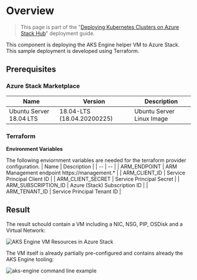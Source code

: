 # Overview

> This page is part of the "[Deploying Kubernetes Clusters on Azure Stack Hub](/README.md)" deployment guide.

This component is deploying the AKS Engine helper VM to Azure Stack. This sample deployment is developed using Terraform.

## Prerequisites

### Azure Stack Marketplace
| Name | Version | Description |
| --- | --- | --- |
| Ubuntu Server 18.04 LTS | 18.04-LTS (18.04.20200225) | Ubuntu Server Linux Image |

### Terraform

**Environment Variables**

The following enviornment variables are needed for the terraform provider configuration.
| Name | Description |
| -- | -- |
| ARM_ENDPOINT | ARM Management endpoint https://management.* |
| ARM_CLIENT_ID | Service Principal Client ID |
| ARM_CLIENT_SECRET | Service Principal Secret |
| ARM_SUBSCRIPTION_ID | Azure (Stack) Subscription ID |
| ARM_TENANT_ID | Service Principal Tenant ID |

## Result

The result schould contain a VM including a NIC, NSG, PIP, OSDisk and a Virtual Network:

![AKS Engine VM Resources in Azure Stack](/img/aksengine-resources-on-azurestack.png)

The VM itself is already partially pre-configured and contains already the AKS Engine tooling:

![aks-engine command line example](/img/aksengine-cmdline-example.png)